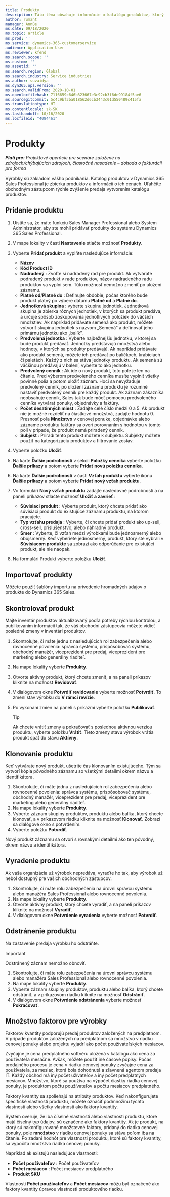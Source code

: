 ```yaml
---
title: Produkty
description: Táto téma obsahuje informácie o katalógu produktov, ktorý môžete použiť na poskytovanie informácií zákazníkom o produktoch a cenách, ktoré ponúka vaša organizácia.
author: rumant
manager: AnnBe
ms.date: 09/18/2020
ms.topic: article
ms.prod: ''
ms.service: dynamics-365-customerservice
audience: Application User
ms.reviewer: kfend
ms.search.scope: ''
ms.custom: ''
ms.assetid: ''
ms.search.region: Global
ms.search.industry: Service industries
ms.author: suvaidya
ms.dyn365.ops.version: ''
ms.search.validFrom: 2020-10-01
ms.openlocfilehash: 7116659c646b323667e3c92cb3f6de99184f5ae6
ms.sourcegitcommit: 5c4c9bf3ba018562d6cb3443c01d550489c415fa
ms.translationtype: HT
ms.contentlocale: sk-SK
ms.lasthandoff: 10/16/2020
ms.locfileid: "4084461"
---
```

# <a name="products"></a>Produkty

_**Platí pre:** Projektové operácie pre scenáre založené na zdrojoch/chýbajúcich zdrojoch, čiastočné nasadenie – dohoda o fakturácii pro forma_

Výrobky sú základom vášho podnikania. Katalóg produktov v Dynamics 365 Sales Professional je zbierka produktov a informácií o ich cenách. Uľahčite obchodným zástupcom rýchle zvýšenie predaja vytvorením katalógu produktov.

## <a name="add-a-product"></a>Pridanie produktu

1.  Uistite sa, že máte funkciu Sales Manager Professional alebo System Administrator, aby ste mohli pridávať produkty do systému Dynamics 365 Sales Professional.
2.  V mape lokality v časti **Nastavenie** stlačte možnosť **Produkty**.
3.  Vyberte **Pridať produkt** a vyplňte nasledujúce informácie:

    -  **Názov**
    -  **Kód Product ID**
    -  **Nadradený** : Zvoľte si nadradený rad pre produkt. Ak vytvárate podradený produkt v rade produktov, názov nadradeného radu produktov sa vyplní sem. Túto možnosť nemožno zmeniť po uložení záznamu.
    -  **Platné od**/**Platné do** : Definujte obdobie, počas ktorého bude produkt platný po výbere dátumu **Platné od** a **Platné do**.
    -  **Jednotková skupina** : vyberte skupinu jednotiek. Jednotková skupina je zbierka rôznych jednotiek, v ktorých sa produkt predáva, a určuje spôsob zoskupovania jednotlivých položiek do väčších množstiev. Ak napríklad pridávate semená ako produkt, môžete vytvoriť skupinu jednotiek s názvom „Semená” a definovať jeho primárnu jednotku ako „balík”.
    -  **Predvolená jednotka** : Vyberte najbežnejšiu jednotku, v ktorej sa bude produkt predávať. Jednotky predstavujú množstvá alebo hodnoty, v ktorých sa produkty predávajú. Ak napríklad pridávate ako produkt semená, môžete ich predávať po balíčkoch, krabiciach či paletách. Každý z nich sa stáva jednotky produktu. Ak semená sú väčšinou predávajú v balení, vyberte to ako jednotku.
    -  **Predvolený cenník** : Ak ide o nový produkt, toto pole je len na čítanie. Pred výberom predvoleného cenníka musíte vyplniť všetky povinné polia a potom uložiť záznam. Hoci sa nevyžaduje predvolený cenník, po uložení záznamu produktu je rozumné nastaviť predvolený cenník pre každý produkt. Ak záznam zákazníka neobsahuje cenník, Sales tak bude môcť pomocou predvoleného cenníka vytvárať ponuky, objednávky a faktúry.
    -  **Počet desatinných miest** : Zadajte celé číslo medzi 0 a 5. Ak produkt nie je možné rozdeliť na čiastkové množstvá, zadajte hodnotu 0. Presnosť poľa **Množstvo** v cenovej ponuke, objednávke alebo zázname produktu faktúry sa overí porovnaním s hodnotou v tomto poli v prípade, že produkt nemá priradený cenník.
    -  **Subjekt** : Priradí tento produkt môžete k subjektu. Subjekty môžete použiť na kategorizáciu produktov a filtrovanie zostáv.

4.  Vyberte položku **Uložiť**.
5.  Na karte **Ďalšie podrobnosti** v sekcii **Položky cenníka** vyberte položku **Ďalšie príkazy** a potom vyberte **Pridať novú položku cenníka**.
7.  Na karte **Ďalšie podrobnosti** v časti **Vzťah produktu** vyberte ikonu **Ďalšie príkazy** a potom vyberte **Pridať nový vzťah produktu**.
8.  Vo formulári **Nový vzťah produktu** zadajte nasledovné podrobnosti a na paneli príkazov stlačte možnosť **Uložiť a zavrieť** :

    -   **Súvisiaci produkt** : Vyberte produkt, ktorý chcete pridať ako súvisiaci produkt do existujúce záznamu produktu, na ktorom pracujete.
    -   **Typ vzťahu predaja** : Vyberte, či chcete pridať produkt ako up-sell, cross-sell, príslušenstvo, alebo náhradný produkt.
    -   **Smer** : Vyberte, či vzťah medzi výrobkami bude jednosmerný alebo obojsmerný. Keď vyberiete jednosmerný, produkt, ktorý ste vybrali v **Súvisiacom produkte** sa zobrazí ako odporúčanie pre existujúci produkt, ale nie naopak.

9.  Na formulári Produkt vyberte položku **Uložiť**.

## <a name="import-products"></a>Importovať produkty

Môžete použiť šablóny importu na privedenie hromadných údajov o produkte do Dynamics 365 Sales.

## <a name="revise-a-product"></a>Skontrolovať produkt

Majte inventár produktov aktualizovaný podľa potreby rýchlou kontrolou, a publikovaním informácií tak, že váš obchodní zástupcovia môžete vidieť posledné zmeny v inventári produktov.

1.  Skontrolujte, či máte jednu z nasledujúcich rol zabezpečenia alebo rovnocenné povolenia: správca systému, prispôsobovač systému, obchodný manažér, viceprezident pre predaj, viceprezident pre marketing alebo generálny riaditeľ.
2.  Na mape lokality vyberte **Produkty**.
3.  Otvorte aktívny produkt, ktorý chcete zmeniť, a na paneli príkazov kliknite na možnosť **Revidovať**.
4.  V dialógovom okne **Potvrdiť revidovanie** vyberte možnosť **Potvrdiť**. To zmení stav výrobku do **V rámci revízie**.
5.  Po vykonaní zmien na paneli s príkazmi vyberte položku **Publikovať**.

    > [!TIP]
    > Ak chcete vrátiť zmeny a pokračovať s poslednou aktívnou verziou produktu, vyberte položku **Vrátiť**. Tieto zmeny stavu výrobok vrátia produkt späť do stavu **Aktívny**.

## <a name="clone-a-product"></a>Klonovanie produktu 

Keď vytvárate nový produkt, ušetrite čas klonovaním existujúceho. Tým sa vytvorí kópia pôvodného záznamu so všetkými detailmi okrem názvu a identifikátora.

1.  Skontrolujte, či máte jednu z nasledujúcich rol zabezpečenia alebo rovnocenné povolenia: správca systému, prispôsobovač systému, obchodný manažér, viceprezident pre predaj, viceprezident pre marketing alebo generálny riaditeľ.
2.  Na mape lokality vyberte **Produkty**.
3.  Vyberte záznam skupiny produktov, produktu alebo balíka, ktorý chcete klonovať, a v príkazovom riadku kliknite na možnosť **Klonovať**. Zobrazí sa dialógové okno s potvrdením.
4.  Vyberte položku **Potvrdiť**.

Nový produkt záznamu sa otvorí s rovnakými detailmi ako ten pôvodný, okrem názvu a identifikátora.

## <a name="retire-a-product"></a>Vyradenie produktu 

Ak vaša organizácia už výrobok nepredáva, vyraďte ho tak, aby výrobok už nebol dostupný pre vašich obchodných zástupcov.

1.  Skontrolujte, či máte rolu zabezpečenia na úrovni správcu systému alebo manažéra Sales Professional alebo rovnocenné povolenia.
2.  Na mape lokality vyberte **Produkty**.
3.  Otvorte aktívny produkt, ktorý chcete vyradiť, a na paneli príkazov kliknite na možnosť **Vyradiť**.
4.  V dialógovom okne **Potvrdenie vyradenia** vyberte možnosť **Potvrdiť**.


## <a name="delete-a-product"></a>Odstránenie produktu

Na zastavenie predaja výrobku ho odstráňte.

> [!IMPORTANT]
> Odstránený záznam nemožno obnoviť.

1.  Skontrolujte, či máte rolu zabezpečenia na úrovni správcu systému alebo manažéra Sales Professional alebo rovnocenné povolenia.
2.  Na mape lokality vyberte **Produkty**.
3.  Vyberte záznam skupiny produktov, produktu alebo balíka, ktorý chcete odstrániť, a v príkazovom riadku kliknite na možnosť **Odstrániť**.
4.  V dialógovom okne **Potvrdenie odstránenia** vyberte možnosť **Pokračovať**.
 
 ## <a name="quantity-factors-for-products"></a>Množstvo faktorov pre výrobky

Faktorov kvantity podporujú predaj produktov založených na predplatnom. V prípade produktov založených na predplatnom sa množstvo v riadku cenovej ponuky alebo projektu vyjadrí ako počet používateľských mesiacov.

Zvyčajne je cena predplatného softvéru uložená v katalógu ako cena za používateľa mesačne. Avšak, môžete použiť iné časové popisy. Počas predajného procesu je cena v riadku cenovej ponuky zvyčajne cena za používateľa, za mesiac, ktorá bola dohodnutá a zľavnená agentom predaja IT. Každý obchod má iný počet užívateľov a iný počet predplatných mesiacov. Množstvo, ktoré sa používa na výpočet čiastky riadka cenovej ponuky, je produktom počtu používateľov a počtu mesiacov predplatného.

Faktory kvantity sa spoliehajú na atribúty produktov. Keď nakonfigurujete špecifické vlastnosti produktu, môžete označiť podmnožinu týchto vlastností alebo všetky vlastnosti ako faktory kvantity.

Systém overuje, že iba číselné vlastnosti alebo vlastnosti produktu, ktoré majú číselný typ údajov, sú označené ako faktory kvantity. Ak je produkt, na ktorý sú nakonfigurované množstevné faktory, pridaný do riadka cenovej ponuky, pole **množstvo** v riadku cenovej ponuky sa stáva poľom iba na čítanie. Po zadaní hodnôt pre vlastnosti produktu, ktoré sú faktory kvantity, sa vypočíta množstvo riadka cenovej ponuky.

Napríklad ak existujú nasledujúce vlastnosti: 

- **Počet používateľov** : Počet používateľov 
- **Počet mesiacov** : Počet mesiacov predplatného
- **Produkt SKU** 

Vlastnosti **Počet používateľov** a **Počet mesiacov** môžu byť označené ako faktory kvantity úpravou vlastnosti produktového riadku. 
